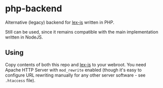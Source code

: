 # php-backend

Alternative (legacy) backend for [lex-js](https://github.com/lex-js/lex-js/) written in PHP.

Still can be used, since it remains compatible with the main implementation written in NodeJS.

## Using

Copy contents of both this repo and [lex-js](https://github.com/lex-js/lex-js/) to your webroot. You need Apache HTTP Server with `mod_rewrite` enabled (though it's easy to configure URL rewriting manually for any other server software - see `.htaccess` file).